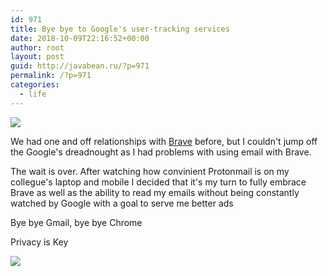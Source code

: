```yaml
---
id: 971
title: Bye bye to Google's user-tracking services
date: 2018-10-09T22:16:52+00:00
author: root
layout: post
guid: http://javabean.ru/?p=971
permalink: /?p=971
categories:
  - life
---
```

<img class="alignleft" src="http://www.newlaunches.com/wp-content/uploads/2013/01/gmail-logo1.jpg" />

<p>We had one and off relationships with <a href="https://brave.com/" target="_blank">Brave</a> before, but I couldn't jump off the Google's dreadnought as I had problems with using email with Brave.</p>

<p>The wait is over. After watching how convinient Protonmail is on my collegue's laptop and mobile I decided that it's my turn to fully embrace Brave as well as the ability to read my emails without being constantly watched by Google with a goal to serve me better ads</p>

<p>Bye bye Gmail, bye bye Chrome</p>

<p>Privacy is Key</p>

<img class="alignleft" src="https://i.pinimg.com/736x/81/20/f2/8120f289b51ff78c42f1858e24ad0d7f.jpg"  />